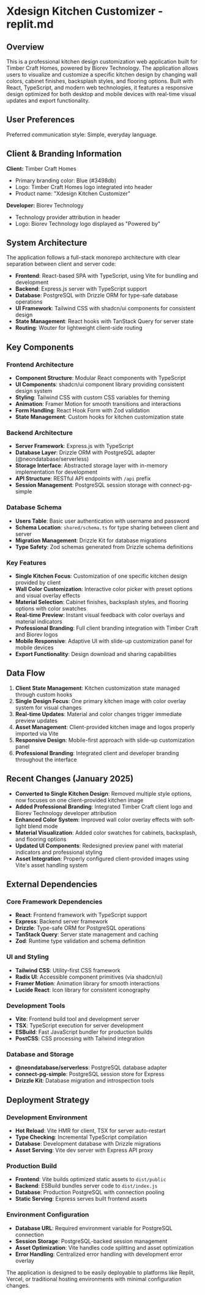 # Xdesign Kitchen Customizer - replit.md

## Overview

This is a professional kitchen design customization web application built for Timber Craft Homes, powered by Biorev Technology. The application allows users to visualize and customize a specific kitchen design by changing wall colors, cabinet finishes, backsplash styles, and flooring options. Built with React, TypeScript, and modern web technologies, it features a responsive design optimized for both desktop and mobile devices with real-time visual updates and export functionality.

## User Preferences

Preferred communication style: Simple, everyday language.

## Client & Branding Information

**Client:** Timber Craft Homes
- Primary branding color: Blue (#3498db) 
- Logo: Timber Craft Homes logo integrated into header
- Product name: "Xdesign Kitchen Customizer"

**Developer:** Biorev Technology  
- Technology provider attribution in header
- Logo: Biorev Technology logo displayed as "Powered by"

## System Architecture

The application follows a full-stack monorepo architecture with clear separation between client and server code:

- **Frontend**: React-based SPA with TypeScript, using Vite for bundling and development
- **Backend**: Express.js server with TypeScript support
- **Database**: PostgreSQL with Drizzle ORM for type-safe database operations
- **UI Framework**: Tailwind CSS with shadcn/ui components for consistent design
- **State Management**: React hooks with TanStack Query for server state
- **Routing**: Wouter for lightweight client-side routing

## Key Components

### Frontend Architecture
- **Component Structure**: Modular React components with TypeScript
- **UI Components**: shadcn/ui component library providing consistent design system
- **Styling**: Tailwind CSS with custom CSS variables for theming
- **Animation**: Framer Motion for smooth transitions and interactions
- **Form Handling**: React Hook Form with Zod validation
- **State Management**: Custom hooks for kitchen customization state

### Backend Architecture
- **Server Framework**: Express.js with TypeScript
- **Database Layer**: Drizzle ORM with PostgreSQL adapter (@neondatabase/serverless)
- **Storage Interface**: Abstracted storage layer with in-memory implementation for development
- **API Structure**: RESTful API endpoints with `/api` prefix
- **Session Management**: PostgreSQL session storage with connect-pg-simple

### Database Schema
- **Users Table**: Basic user authentication with username and password
- **Schema Location**: `shared/schema.ts` for type sharing between client and server
- **Migration Management**: Drizzle Kit for database migrations
- **Type Safety**: Zod schemas generated from Drizzle schema definitions

### Key Features
- **Single Kitchen Focus**: Customization of one specific kitchen design provided by client
- **Wall Color Customization**: Interactive color picker with preset options and visual overlay effects
- **Material Selection**: Cabinet finishes, backsplash styles, and flooring options with color swatches
- **Real-time Preview**: Instant visual feedback with color overlays and material indicators
- **Professional Branding**: Full client branding integration with Timber Craft and Biorev logos
- **Mobile Responsive**: Adaptive UI with slide-up customization panel for mobile devices
- **Export Functionality**: Design download and sharing capabilities

## Data Flow

1. **Client State Management**: Kitchen customization state managed through custom hooks
2. **Single Design Focus**: One primary kitchen image with color overlay system for visual changes
3. **Real-time Updates**: Material and color changes trigger immediate preview updates
4. **Asset Management**: Client-provided kitchen image and logos properly imported via Vite
5. **Responsive Design**: Mobile-first approach with slide-up customization panel
6. **Professional Branding**: Integrated client and developer branding throughout the interface

## Recent Changes (January 2025)

- **Converted to Single Kitchen Design**: Removed multiple style options, now focuses on one client-provided kitchen image
- **Added Professional Branding**: Integrated Timber Craft client logo and Biorev Technology developer attribution
- **Enhanced Color System**: Improved wall color overlay effects with soft-light blend mode
- **Material Visualization**: Added color swatches for cabinets, backsplash, and flooring options
- **Updated UI Components**: Redesigned preview panel with material indicators and professional styling
- **Asset Integration**: Properly configured client-provided images using Vite's asset handling system

## External Dependencies

### Core Framework Dependencies
- **React**: Frontend framework with TypeScript support
- **Express**: Backend server framework
- **Drizzle**: Type-safe ORM for PostgreSQL operations
- **TanStack Query**: Server state management and caching
- **Zod**: Runtime type validation and schema definition

### UI and Styling
- **Tailwind CSS**: Utility-first CSS framework
- **Radix UI**: Accessible component primitives (via shadcn/ui)
- **Framer Motion**: Animation library for smooth interactions
- **Lucide React**: Icon library for consistent iconography

### Development Tools
- **Vite**: Frontend build tool and development server
- **TSX**: TypeScript execution for server development
- **ESBuild**: Fast JavaScript bundler for production builds
- **PostCSS**: CSS processing with Tailwind integration

### Database and Storage
- **@neondatabase/serverless**: PostgreSQL database adapter
- **connect-pg-simple**: PostgreSQL session store for Express
- **Drizzle Kit**: Database migration and introspection tools

## Deployment Strategy

### Development Environment
- **Hot Reload**: Vite HMR for client, TSX for server auto-restart
- **Type Checking**: Incremental TypeScript compilation
- **Database**: Development database with Drizzle migrations
- **Asset Serving**: Vite dev server with Express API proxy

### Production Build
- **Frontend**: Vite builds optimized static assets to `dist/public`
- **Backend**: ESBuild bundles server code to `dist/index.js`
- **Database**: Production PostgreSQL with connection pooling
- **Static Serving**: Express serves built frontend assets

### Environment Configuration
- **Database URL**: Required environment variable for PostgreSQL connection
- **Session Storage**: PostgreSQL-backed session management
- **Asset Optimization**: Vite handles code splitting and asset optimization
- **Error Handling**: Centralized error handling with development error overlay

The application is designed to be easily deployable to platforms like Replit, Vercel, or traditional hosting environments with minimal configuration changes.